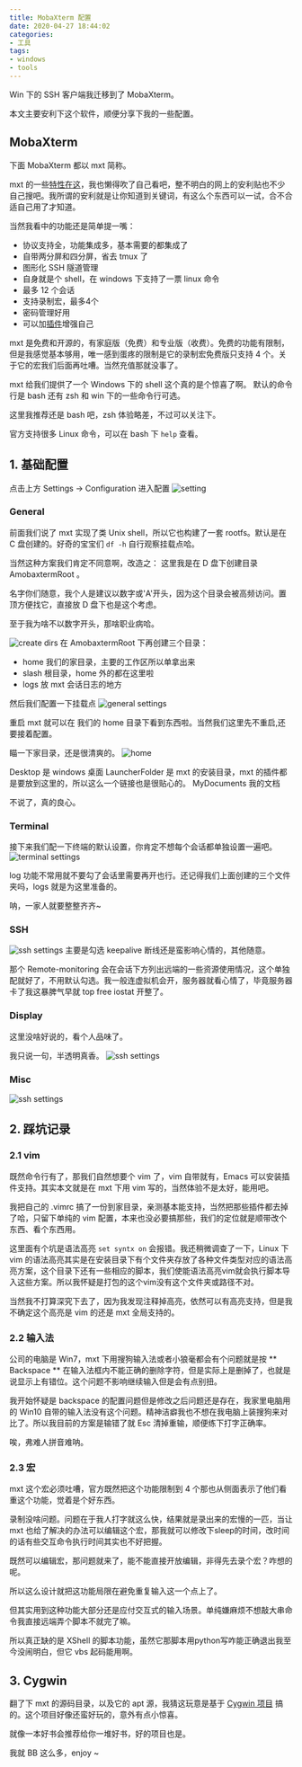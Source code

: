 ```yaml
---
title: MobaXterm 配置
date: 2020-04-27 18:44:02
categories:
- 工具
tags:
- windows
- tools
---
```






Win 下的 SSH 客户端我迁移到了 MobaXterm。



本文主要安利下这个软件，顺便分享下我的一些配置。

<!-- more -->

## MobaXterm

下面 MobaXterm 都以 mxt 简称。

mxt 的一些[特性在这](https://mobaxterm.mobatek.net/features.html)，我也懒得吹了自己看吧，整不明白的网上的安利贴也不少自己搜吧。我所谓的安利就是让你知道到关键词，有这么个东西可以一试，合不合适自己用了才知道。



当然我看中的功能还是简单提一嘴：

- 协议支持全，功能集成多，基本需要的都集成了
- 自带两分屏和四分屏，省去 tmux 了
- 图形化 SSH 隧道管理
- 自身就是个 shell，在 windows 下支持了一票 linux 命令
- 最多 12 个会话
- 支持录制宏，最多4个
- 密码管理好用
- 可以加[插件](https://mobaxterm.mobatek.net/plugins.html)增强自己



mxt 是免费和开源的，有家庭版（免费）和专业版（收费）。免费的功能有限制，但是我感觉基本够用，唯一感到蛋疼的限制是它的录制宏免费版只支持 4 个。关于它的宏我们后面再吐嘈。当然充值那就没事了。



mxt 给我们提供了一个 Windows 下的 shell 这个真的是个惊喜了啊。
默认的命令行是 bash 还有 zsh 和 win 下的一些命令行可选。

这里我推荐还是 bash 吧，zsh 体验略差，不过可以关注下。

官方支持很多 Linux 命令，可以在 bash 下 `help` 查看。




## 1. 基础配置
点击上方 Settings -> Configuration 进入配置
![setting](/post_images/2020-04-27-mobaxterm/setting.jpg)

### General
前面我们说了 mxt 实现了类 Unix shell，所以它也构建了一套 rootfs。默认是在 C 盘创建的。好奇的宝宝们 `df -h` 自行观察挂载点哈。

当然这种方案我们肯定不同意啊，改造之：
这里我是在 D 盘下创建目录 AmobaxtermRoot 。

名字你们随意，我个人是建议以数字或'A'开头，因为这个目录会被高频访问。置顶方便找它，直接放 D 盘下也是这个考虑。

至于我为啥不以数字开头，那啥职业病哈。

![create dirs](/post_images/2020-04-27-mobaxterm/createDir.jpg)
在 AmobaxtermRoot 下再创建三个目录：

- home  我们的家目录，主要的工作区所以单拿出来
- slash 根目录，home 外的都在这里啦
- logs  放 mxt 会话日志的地方

然后我们配置一下挂载点
![general settings](/post_images/2020-04-27-mobaxterm/generalSetting.jpg)

重启 mxt 就可以在 我们的 home 目录下看到东西啦。当然我们这里先不重启,还要接着配置。

瞄一下家目录，还是很清爽的。
![home](/post_images/2020-04-27-mobaxterm/homeDir.jpg)

Desktop 是 windows 桌面
LauncherFolder 是 mxt 的安装目录，mxt 的插件都是要放到这里的，所以这么一个链接也是很贴心的。
MyDocuments 我的文档

不说了，真的良心。

### Terminal
接下来我们配一下终端的默认设置，你肯定不想每个会话都单独设置一遍吧。
![terminal settings](/post_images/2020-04-27-mobaxterm/terminalSetting.jpg)

log 功能不常用就不要勾了会话里需要再开也行。还记得我们上面创建的三个文件夹吗，logs 就是为这里准备的。

呐，一家人就要整整齐齐~

### SSH
![ssh settings](/post_images/2020-04-27-mobaxterm/sshSetting.jpg)
主要是勾选 keepalive 断线还是蛮影响心情的，其他随意。

那个 Remote-monitoring 会在会话下方列出远端的一些资源使用情况，这个单独配就好了，不用默认勾选。我一般连虚拟机会开，服务器就看心情了，毕竟服务器卡了我这暴脾气早就 top free iostat 开整了。

### Display
这里没啥好说的，看个人品味了。

我只说一句，半透明真香。
![ssh settings](/post_images/2020-04-27-mobaxterm/displaySetting.jpg)

### Misc
![ssh settings](/post_images/2020-04-27-mobaxterm/miscSetting.jpg)



## 2. 踩坑记录

### 2.1 vim

既然命令行有了，那我们自然想要个 vim 了，vim 自带就有，Emacs 可以安装插件支持。其实本文就是在 mxt 下用 vim 写的，当然体验不是太好，能用吧。



我把自己的 .vimrc 搞了一份到家目录，亲测基本能支持，当然把那些插件都去掉了哈，只留下单纯的 vim 配置，本来也没必要搞那些，我们的定位就是顺带改个东西、看个东西用。



这里面有个坑是语法高亮 `set syntx on` 会报错。我还稍微调查了一下，Linux 下 vim 的语法高亮其实是在安装目录下有个文件夹存放了各种文件类型对应的语法高亮方案，这个目录下还有一些相应的脚本，我们使能语法高亮vim就会执行脚本导入这些方案。所以我怀疑是打包的这个vim没有这个文件夹或路径不对。



当然我不打算深究下去了，因为我发现注释掉高亮，依然可以有高亮支持，但是我不确定这个高亮是 vim 的还是 mxt 全局支持的。



### 2.2 输入法

公司的电脑是 Win7，mxt 下用搜狗输入法或者小狼毫都会有个问题就是按 ** Backspace ** 在输入法框内不能正确的删除字符，但是实际上是删掉了，也就是说显示上有错位。这个问题不影响继续输入但是会有点别扭。



我开始怀疑是 backspace 的配置问题但是修改之后问题还是存在，我家里电脑用的 Win10 自带的输入法没有这个问题。精神洁癖我也不想在我电脑上装搜狗来对比了。所以我目前的方案是输错了就 Esc 清掉重输，顺便练下打字正确率。



唉，弗难人拼音难呐。



### 2.3 宏

mxt 这个宏必须吐嘈，官方既然把这个功能限制到 4 个那也从侧面表示了他们看重这个功能，觉着是个好东西。



录制没啥问题。问题在于我人打字就这么快，结果就是录出来的宏慢的一匹，当让 mxt 也给了解决的办法可以编辑这个宏，那我就可以修改下sleep的时间，改时间的话有些交互命令执行时间其实也不好把握。



既然可以编辑宏，那问题就来了，能不能直接开放编辑，非得先去录个宏？咋想的呢。



所以这么设计就把这功能局限在避免重复输入这一个点上了。



但其实用到这种功能大部分还是应付交互式的输入场景。单纯嫌麻烦不想敲大串命令我直接远端弄个脚本不就完了嘛。



所以真正缺的是 XShell 的脚本功能，虽然它那脚本用python写咋能正确退出我至今没闹明白，但它 vbs 起码能用啊。



## 3. Cygwin

翻了下 mxt 的源码目录，以及它的 apt 源，我猜这玩意是基于 [Cygwin 项目](https://www.cygwin.com/) 搞的。这个项目好像还蛮好玩的，意外有点小惊喜。



就像一本好书会推荐给你一堆好书，好的项目也是。



我就 BB 这么多，enjoy ~
